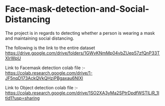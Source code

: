 # Face-mask-detection-and-Social-Distancing
The project is in regards to detecting whether a person is wearing a mask and maintaining social distancing. 

The following is the link to the entire dataset 
https://drive.google.com/drive/folders/1GWvKNmMp04vbZUep57zfQnP33TXIrWpU

Link to Facemask detection colab file :- https://colab.research.google.com/drive/1-JF5nqD173AckQVkQHziPBgaxau6NIXl

Link to Object detection colab file :- https://colab.research.google.com/drive/1SO2XA3yMa2SPtrDpdfWSTlLiR_1Itld1?usp=sharing
